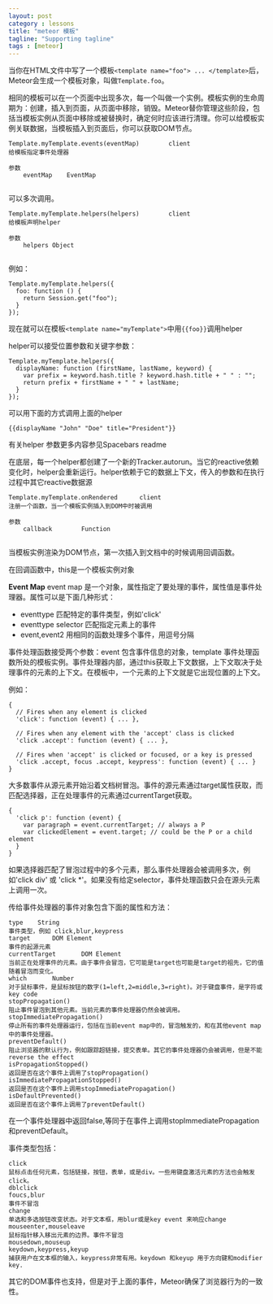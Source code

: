```yaml
---
layout: post
category : lessons
title: "meteor 模板"
tagline: "Supporting tagline"
tags : [meteor]
---
```



当你在HTML文件中写了一个模板`<template name="foo"> ... </template>`后，Meteor会生成一个模板对象，叫做`Template.foo`。

相同的模板可以在一个页面中出现多次，每一个叫做一个实例。模板实例的生命周期为：创建，插入到页面，从页面中移除，销毁。Meteor替你管理这些阶段，包括当模板实例从页面中移除或被替换时，确定何时应该进行清理。你可以给模板实例关联数据，当模板插入到页面后，你可以获取DOM节点。

```
Template.myTemplate.events(eventMap)		client
给模板指定事件处理器

参数
	eventMap	EventMap
	
```
可以多次调用。


```
Template.myTemplate.helpers(helpers)		client
给模板声明helper

参数
	helpers Object
	
```

例如：

```
Template.myTemplate.helpers({
  foo: function () {
    return Session.get("foo");
  }
});
```

现在就可以在模板`<template name="myTemplate">`中用`{{foo}}`调用helper

helper可以接受位置参数和关键字参数：

```
Template.myTemplate.helpers({
  displayName: function (firstName, lastName, keyword) {
    var prefix = keyword.hash.title ? keyword.hash.title + " " : "";
    return prefix + firstName + " " + lastName;
  }
});
```

可以用下面的方式调用上面的helper

	{{displayName "John" "Doe" title="President"}}
	
有关helper 参数更多内容参见Spacebars readme

在底层，每一个helper都创建了一个新的Tracker.autorun。当它的reactive依赖变化时，helper会重新运行。helper依赖于它的数据上下文，传入的参数和在执行过程中其它reactive数据源

```
Template.myTemplate.onRendered		client
注册一个函数，当一个模板实例插入到DOM中时被调用

参数
	callback		Function
	
```

当模板实例渲染为DOM节点，第一次插入到文档中的时候调用回调函数。

在回调函数中，this是一个模板实例对象






**Event Map**
event map 是一个对象，属性指定了要处理的事件，属性值是事件处理器。属性可以是下面几种形式：

- eventtype
	匹配特定的事件类型，例如'click'
- eventtype selector
	匹配指定元素上的事件
- event,event2
	用相同的函数处理多个事件，用逗号分隔
	
事件处理函数接受两个参数：event 包含事件信息的对象，template 事件处理函数所处的模板实例。事件处理器内部，通过this获取上下文数据，上下文取决于处理事件的元素的上下文。在模板中，一个元素的上下文就是它出现位置的上下文。

例如：

```
{
  // Fires when any element is clicked
  'click': function (event) { ... },

  // Fires when any element with the 'accept' class is clicked
  'click .accept': function (event) { ... },

  // Fires when 'accept' is clicked or focused, or a key is pressed
  'click .accept, focus .accept, keypress': function (event) { ... }
}
```

大多数事件从源元素开始沿着文档树冒泡。事件的源元素通过target属性获取，而匹配选择器，正在处理事件的元素通过currentTarget获取。

```
{
  'click p': function (event) {
    var paragraph = event.currentTarget; // always a P
    var clickedElement = event.target; // could be the P or a child element
  }
}
```

如果选择器匹配了冒泡过程中的多个元素，那么事件处理器会被调用多次，例如'click
div' 或 'click *'。如果没有给定selector，事件处理函数只会在源头元素上调用一次。

传给事件处理器的事件对象包含下面的属性和方法：

	type	String
	事件类型，例如 click,blur,keypress
	target		DOM Element
	事件的起源元素
	currentTarget		DOM Element
	当前正在处理事件的元素。由于事件会冒泡，它可能是target也可能是target的祖先，它的值随着冒泡而变化。
	which		Number
	对于鼠标事件，是鼠标按钮的数字(1=left,2=middle,3=right)。对于键盘事件，是字符或key code
	stopPropagation()
	阻止事件冒泡到其他元素。当前元素的事件处理器仍然会被调用。
	stopImmediatePropagation()
	停止所有的事件处理器运行，包括在当前event map中的，冒泡触发的，和在其他event map中的事件处理器。
	preventDefault()
	阻止浏览器的默认行为，例如跟踪超链接，提交表单。其它的事件处理器仍会被调用，但是不能reverse the effect
	isPropagationStopped()
	返回是否在这个事件上调用了stopPropagation()
	isImmediatePropagationStopped()
	返回是否在这个事件上调用stopImmediatePropagation()
	isDefaultPrevented()
	返回是否在这个事件上调用了preventDefault()
	
在一个事件处理器中返回false,等同于在事件上调用stopImmediatePropagation 和preventDefault。

事件类型包括：

	click
	鼠标点击任何元素，包括链接，按钮，表单，或是div。一些用键盘激活元素的方法也会触发click。
	dblclick
	foucs,blur
	事件不冒泡
	change
	单选和多选按钮改变状态。对于文本框，用blur或是key event 来响应change
	mouseenter,mouseleave
	鼠标指针移入移出元素的边界。事件不冒泡
	mousedown,mouseup
	keydown,keypress,keyup
	捕获用户在文本框的输入，keypress非常有用。keydown 和keyup 用于方向键和modifier key.
	
其它的DOM事件也支持，但是对于上面的事件，Meteor确保了浏览器行为的一致性。 










